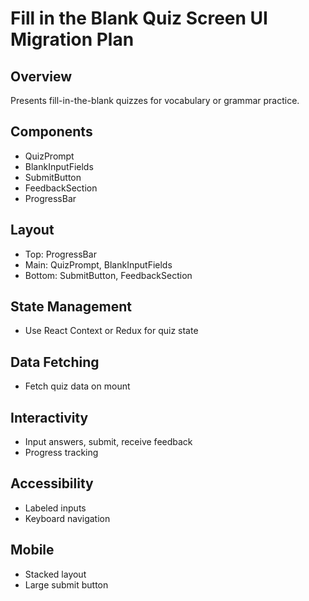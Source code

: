 # Fill in the Blank Quiz Screen UI Migration Plan

## Overview

Presents fill-in-the-blank quizzes for vocabulary or grammar practice.

## Components

- QuizPrompt
- BlankInputFields
- SubmitButton
- FeedbackSection
- ProgressBar

## Layout

- Top: ProgressBar
- Main: QuizPrompt, BlankInputFields
- Bottom: SubmitButton, FeedbackSection

## State Management

- Use React Context or Redux for quiz state

## Data Fetching

- Fetch quiz data on mount

## Interactivity

- Input answers, submit, receive feedback
- Progress tracking

## Accessibility

- Labeled inputs
- Keyboard navigation

## Mobile

- Stacked layout
- Large submit button
